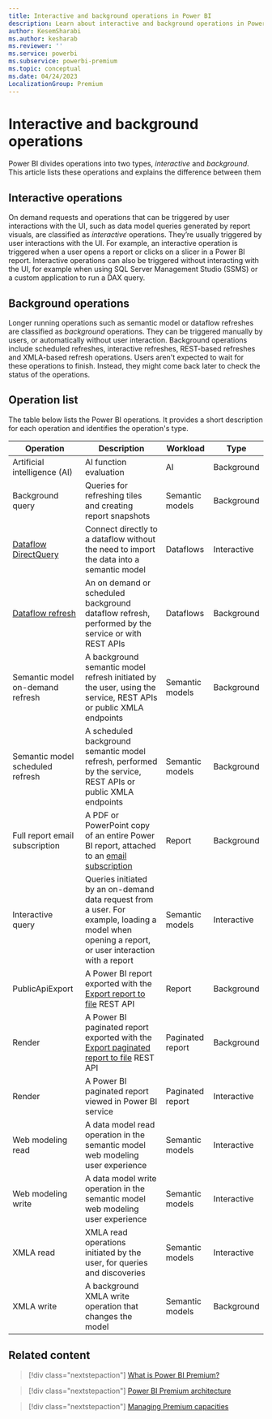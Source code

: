 ```yaml
---
title: Interactive and background operations in Power BI
description: Learn about interactive and background operations in Power BI 
author: KesemSharabi
ms.author: kesharab
ms.reviewer: ''
ms.service: powerbi
ms.subservice: powerbi-premium
ms.topic: conceptual
ms.date: 04/24/2023
LocalizationGroup: Premium
---
```

# Interactive and background operations

Power BI divides operations into two types, *interactive* and *background*. This article lists these operations and explains the difference between them

## Interactive operations

On demand requests and operations that can be triggered by user interactions with the UI, such as data model queries generated by report visuals, are classified as *interactive* operations. They’re usually triggered by user interactions with the UI. For example, an interactive operation is triggered when a user opens a report or clicks on a slicer in a Power BI report. Interactive operations can also be triggered without interacting with the UI, for example when using SQL Server Management Studio (SSMS) or a custom application to run a DAX query.

## Background operations

Longer running operations such as semantic model or dataflow refreshes are classified as *background* operations. They can be triggered manually by users, or automatically without user interaction. Background operations include scheduled refreshes, interactive refreshes, REST-based refreshes and XMLA-based refresh operations. Users aren't expected to wait for these operations to finish. Instead, they might come back later to check the status of the operations.

## Operation list

The table below lists the Power BI operations. It provides a short description for each operation and identifies the operation's type.

| Operation            | Description  | Workload  | Type |
|----------------------|--------------|-----------|------|
| Artificial intelligence (AI) | AI function evaluation | AI |Background |
| Background query     | Queries for refreshing tiles and creating report snapshots | Semantic models | Background  |
| [Dataflow DirectQuery](../transform-model/dataflows/dataflows-directquery.md) | Connect directly to a dataflow without the need to import the data into a semantic model | Dataflows | Interactive |
| [Dataflow refresh](../transform-model/dataflows/dataflows-understand-optimize-refresh.md) | An on demand or scheduled background dataflow refresh, performed by the service or with REST APIs | Dataflows | Background |
| Semantic model on-demand refresh | A background semantic model refresh initiated by the user, using the service, REST APIs or public XMLA endpoints | Semantic models | Background |
| Semantic model scheduled refresh | A scheduled background semantic model refresh, performed by the service, REST APIs or public XMLA endpoints | Semantic models | Background |
| Full report email subscription | A PDF or PowerPoint copy of an entire Power BI report, attached to an [email subscription](/power-bi/collaborate-share/end-user-subscribe) | Report | Background |
| Interactive query    | Queries initiated by an on-demand data request from a user. For example, loading a model when opening a report, or user interaction with a report | Semantic models | Interactive |
| PublicApiExport | A Power BI report exported with the [Export report to file](../developer/embedded/export-to.md) REST API | Report | Background |
| Render | A Power BI paginated report exported with the [Export paginated report to file](../developer/embedded/export-paginated-report.md) REST API | Paginated report | Background |
| Render | A Power BI paginated report viewed in Power BI service | Paginated report | Interactive |
| Web modeling read | A data model read operation in the semantic model web modeling user experience | Semantic models | Interactive |
| Web modeling write | A data model write operation in the semantic model web modeling user experience  | Semantic models | Interactive |
| XMLA read | XMLA read operations initiated by the user, for queries and discoveries  | Semantic models | Interactive |
| XMLA write | A background XMLA write operation that changes the model | Semantic models | Background |

## Related content

> [!div class="nextstepaction"]
> [What is Power BI Premium?](service-premium-what-is.md)

> [!div class="nextstepaction"]
> [Power BI Premium architecture](service-premium-architecture.md)

> [!div class="nextstepaction"]
> [Managing Premium capacities](service-premium-capacity-manage.md)
